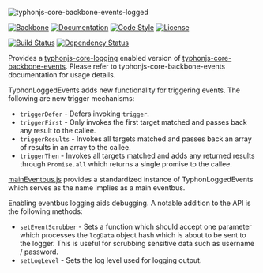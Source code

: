 ![typhonjs-core-backbone-events-logged](http://i.imgur.com/cbj8wYZ.png)

[![Backbone](https://img.shields.io/badge/backbone-1.2.3-yellowgreen.svg?style=flat)](https://github.com/jashkenas/backbone)
[![Documentation](http://js.docs.typhonrt.org/typhonjs-core-backbone-events-logged/badge.svg)](http://js.docs.typhonrt.org/typhonjs-core-backbone-events-logged/)
[![Code Style](https://img.shields.io/badge/code%20style-allman-yellowgreen.svg?style=flat)](https://en.wikipedia.org/wiki/Indent_style#Allman_style)
[![License](https://img.shields.io/badge/license-MIT-yellowgreen.svg?style=flat)](https://github.com/typhonjs/backbone-es6/blob/master/LICENSE)

[![Build Status](https://travis-ci.org/typhonjs/typhonjs-core-backbone-events-logged.svg)](https://travis-ci.org/typhonjs/typhonjs-core-backbone-events-logged)
[![Dependency Status](https://www.versioneye.com/user/projects/567912a5107997002d00134a/badge.svg?style=flat)](https://www.versioneye.com/user/projects/567912a5107997002d00134a)

Provides a [typhonjs-core-logging](https://github.com/typhonjs/typhonjs-core-logging) enabled version of [typhonjs-core-backbone-events](https://github.com/typhonjs/typhonjs-core-backbone-events). Please refer to typhonjs-core-backbone-events documentation for usage details. 

TyphonLoggedEvents adds new functionality for triggering events. The following are new trigger mechanisms:

- `triggerDefer` - Defers invoking `trigger`.
- `triggerFirst` - Only invokes the first target matched and passes back any result to the callee.
- `triggerResults` - Invokes all targets matched and passes back an array of results in an array to the callee.
- `triggerThen` - Invokes all targets matched and adds any returned results through `Promise.all` which returns
a single promise to the callee.

[mainEventbus.js](https://github.com/typhonjs/typhonjs-core-backbone-events-logged/blob/master/src/mainEventbus.js) provides a standardized instance of TyphonLoggedEvents which serves as the name implies as a main eventbus. 

Enabling eventbus logging aids debugging. A notable addition to the API is the following methods:
- `setEventScrubber` - Sets a function which should accept one parameter which processes the `logData` object hash which is about to be sent to the logger. This is useful for scrubbing sensitive data such as username / password. 
- `setLogLevel` - Sets the log level used for logging output.
